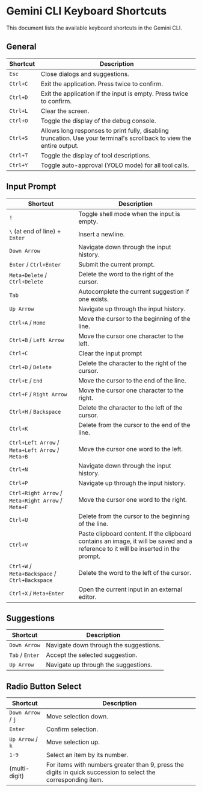 # Gemini CLI Keyboard Shortcuts

This document lists the available keyboard shortcuts in the Gemini CLI.

## General

| Shortcut | Description                                                                                                            |
| -------- | ---------------------------------------------------------------------------------------------------------------------- |
| `Esc`    | Close dialogs and suggestions.                                                                                         |
| `Ctrl+C` | Exit the application. Press twice to confirm.
| `Ctrl+D` | Exit the application if the input is empty. Press twice to confirm.                                                    |
| `Ctrl+L` | Clear the screen.                                                                                                      |
| `Ctrl+O` | Toggle the display of the debug console.                                                                               |
| `Ctrl+S` | Allows long responses to print fully, disabling truncation. Use your terminal's scrollback to view the entire output.  |
| `Ctrl+T` | Toggle the display of tool descriptions.                                                                               |
| `Ctrl+Y` | Toggle auto-approval (YOLO mode) for all tool calls.                                                                   |

## Input Prompt

| Shortcut                                           | Description                                                                                                                         |
| -------------------------------------------------- | ----------------------------------------------------------------------------------------------------------------------------------- |
| `!`                                                | Toggle shell mode when the input is empty.                                                                                          |
| `\` (at end of line) + `Enter`                     | Insert a newline.                                                                                                                   |
| `Down Arrow`                                       | Navigate down through the input history.                                                                                            |
| `Enter` / `Ctrl+Enter`                             | Submit the current prompt.                                                                                                          |
| `Meta+Delete` / `Ctrl+Delete`                      | Delete the word to the right of the cursor.                                                                                         |
| `Tab`                                              | Autocomplete the current suggestion if one exists.                                                                                                |
| `Up Arrow`                                         | Navigate up through the input history.                                                                                              |
| `Ctrl+A` / `Home`                                  | Move the cursor to the beginning of the line.                                                                                       |
| `Ctrl+B` / `Left Arrow`                            | Move the cursor one character to the left.                                                                                          |
| `Ctrl+C`                                   | Clear the input prompt
| `Ctrl+D` / `Delete`                                | Delete the character to the right of the cursor.                                                                                    |
| `Ctrl+E` / `End`                                   | Move the cursor to the end of the line.                                                                                             |
| `Ctrl+F` / `Right Arrow`                           | Move the cursor one character to the right.                                                                                         |
| `Ctrl+H` / `Backspace`                             | Delete the character to the left of the cursor.                                                                                     |
| `Ctrl+K`                                           | Delete from the cursor to the end of the line.                                                                                      |
| `Ctrl+Left Arrow` / `Meta+Left Arrow` / `Meta+B`   | Move the cursor one word to the left.                                                                                               |
| `Ctrl+N`                                           | Navigate down through the input history.                                                                                            |
| `Ctrl+P`                                           | Navigate up through the input history.                                                                                              |
| `Ctrl+Right Arrow` / `Meta+Right Arrow` / `Meta+F` | Move the cursor one word to the right.                                                                                              |
| `Ctrl+U`                                           | Delete from the cursor to the beginning of the line.                                                                                |
| `Ctrl+V`                                           | Paste clipboard content. If the clipboard contains an image, it will be saved and a reference to it will be inserted in the prompt. |
| `Ctrl+W` / `Meta+Backspace` / `Ctrl+Backspace`     | Delete the word to the left of the cursor.                                                                                          |
| `Ctrl+X` / `Meta+Enter`                            | Open the current input in an external editor.                                                                                       |

## Suggestions

| Shortcut        | Description                            |
| --------------- | -------------------------------------- |
| `Down Arrow`    | Navigate down through the suggestions. |
| `Tab` / `Enter` | Accept the selected suggestion.        |
| `Up Arrow`      | Navigate up through the suggestions.   |

## Radio Button Select

| Shortcut           | Description                                                                                               |
| ------------------ | --------------------------------------------------------------------------------------------------------- |
| `Down Arrow` / `j` | Move selection down.                                                                                      |
| `Enter`            | Confirm selection.                                                                                        |
| `Up Arrow` / `k`   | Move selection up.                                                                                        |
| `1-9`              | Select an item by its number.                                                                             |
| (multi-digit)      | For items with numbers greater than 9, press the digits in quick succession to select the corresponding item. |